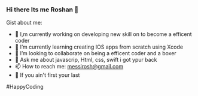 ### Hi there Its me Roshan 👋

Gist about me:

- 🔭 I,m currently working on developing new skill on to become a efficent coder
- 🌱 I’m currently learning creating IOS apps from scratch using Xcode 
- 👯 I’m looking to collaborate on being a efficent coder and a boxer 
- 💬 Ask me about javascrip, Html, css, swift i got ypur back  
- 📫 How to reach me: messirosh@gmail.com 
- 🥇 If you ain't first your last 


#HappyCoding
